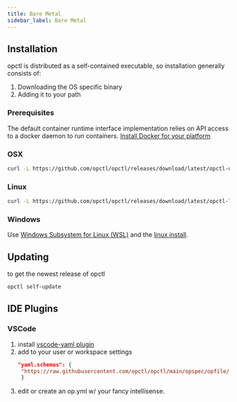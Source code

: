 ```yaml
---
title: Bare Metal
sidebar_label: Bare Metal
---
```

## Installation

opctl is distributed as a self-contained executable, so installation generally consists of:

1. Downloading the OS specific binary
2. Adding it to your path

### Prerequisites
The default container runtime interface implementation relies on API access to a docker daemon to run containers.
[Install Docker for your platform](https://docs.docker.com/install/)

### OSX

```bash
curl -L https://github.com/opctl/opctl/releases/download/latest/opctl-darwin-amd64.tgz | sudo tar -xzv -C /usr/local/bin
```

### Linux

```bash
curl -L https://github.com/opctl/opctl/releases/download/latest/opctl-linux-amd64.tgz | sudo tar -xzv -C /usr/local/bin
```

### Windows

Use [Windows Subsystem for Linux (WSL)](https://docs.microsoft.com/en-us/windows/wsl/) and the [linux install](#linux).

## Updating
to get the newest release of opctl
```bash
opctl self-update
```

## IDE Plugins

### VSCode

1. install [vscode-yaml plugin](https://marketplace.visualstudio.com/items?itemName=redhat.vscode-yaml)
2. add to your user or workspace settings
   ```json
   "yaml.schemas": {
    "https://raw.githubusercontent.com/opctl/opctl/main/opspec/opfile/jsonschema.json": "/op.yml"
    }
    ```
3. edit or create an op.yml w/ your fancy intellisense.
